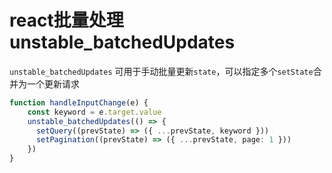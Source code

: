 # react批量处理unstable_batchedUpdates

`unstable_batchedUpdates` 可用于手动批量更新`state`，可以指定多个`setState`合并为一个更新请求


```typescript jsx
function handleInputChange(e) {
    const keyword = e.target.value
    unstable_batchedUpdates(() => {
      setQuery((prevState) => ({ ...prevState, keyword }))
      setPagination((prevState) => ({ ...prevState, page: 1 }))
    }) 
}